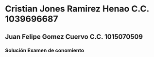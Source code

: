 # Cristian Jones Ramirez Henao C.C. 1039696687
## Juan Felipe Gomez Cuervo C.C. 1015070509
### Solución Examen de conomiento